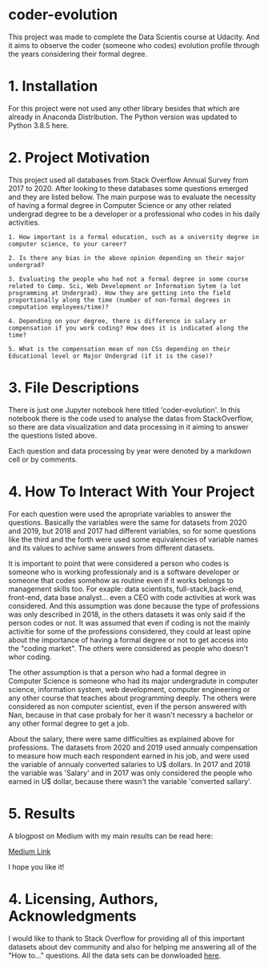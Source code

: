 # coder-evolution
This project was made to complete the Data Scientis course at Udacity. And it aims to observe the coder (someone who codes) evolution profile through the years considering their formal degree.

# 1. Installation
For this project were not used any other library besides that which are already in Anaconda Distribution. 
The Python version was updated to Python 3.8.5 here.

# 2. Project Motivation
<p>This project used all databases from Stack Overflow Annual Survey from 2017 to 2020. After looking to these databases some questions emerged and they are listed bellow. The main purpose was to evaluate the necessity of having a formal degree in Computer Science or any other related undergrad degree to be a developer or a professional who codes in his daily activities.

    1. How important is a formal education, such as a university degree in computer science, to your career?
    
    2. Is there any bias in the above opinion depending on their major undergrad?

    3. Evaluating the people who had not a formal degree in some course related to Comp. Sci, Web Development or Information Sytem (a lot programming at Undergrad). How they are getting into the field proportionally along the time (number of non-formal degrees in computation employees/time)?

    4. Depending on your degree, there is difference in salary or compensation if you work coding? How does it is indicated along the time?

    5. What is the compensation mean of non CSs depending on their Educational level or Major Undergrad (if it is the case)?

# 3. File Descriptions
There is just one Jupyter notebook here titled 'coder-evolution'. In this notebook there is the code used to analyse the datas from StackOverflow, so there are data visualization and data processing in it aiming to answer the questions listed above.

Each question and data processing by year were denoted by a markdown cell or by comments.

# 4. How To Interact With Your Project 
<p>For each question were used the apropriate variables to answer the questions. Basically the variables were the same for datasets from 2020 and 2019, but 2018 and 2017 had different variables, so for some questions like the third and the forth were used some equivalencies of variable names and its values to achive same answers from different datasets.</p>

It is important to point that were considered a person who codes is someone who is working professionaly and is a software developer or someone that codes somehow as routine even if it works belongs to management skills too. For exaple: data scientists, full-stack,back-end, front-end, data base analyst... even a CEO with code activities at work was considered. And this assumption was done because the type of professions was only described in 2018, in the others datasets it was only said if the person codes or not. It was assumed that even if coding is not the mainly activitie for some of the professions considered, they could at least opine about the importance of having a formal degree or not to get access into the "coding market". The others were considered as people who doesn't whor coding.

The other assumption is that a person who had a formal degree in Computer Science is someone who had its major undergradute in computer science, information system, web development, computer engineering or any other course that teaches about programming deeply. The others were considered as non computer scientist, even if the person answered with Nan, because in that case probaly for her it wasn't necessry a bachelor or any other formal degree to get a job.

About the salary, there were same difficulties as explained above for professions. The datasets from 2020 and 2019 used annualy compensation to measure how much each respondent earned in his job, and were used the variable of annualy converted salaries to U$ dollars. In 2017 and 2018 the variable was 'Salary' and in 2017 was only considered the people who earned in U$ dollar, because there wasn't the variable 'converted sallary'. 
	
# 5. Results
A blogpost on Medium with my main results can be read here:

[Medium Link](https://natalia-ayumi-moura.medium.com/do-you-need-computer-science-formal-degree-to-become-an-employed-coder-1e847304e830)

<p>I hope you like it!</p>

# 4. Licensing, Authors, Acknowledgments  
I would like to thank to Stack Overflow for providing all of this important datasets about dev community and also for helping me answering all of the "How to..." questions. All the data sets can be donwloaded 
[here](https://insights.stackoverflow.com/survey).
